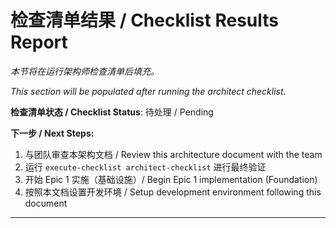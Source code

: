 # 检查清单结果 / Checklist Results Report

_本节将在运行架构师检查清单后填充。_

_This section will be populated after running the architect checklist._

**检查清单状态 / Checklist Status**: 待处理 / Pending

**下一步 / Next Steps:**

1. 与团队审查本架构文档 / Review this architecture document with the team
2. 运行 `execute-checklist architect-checklist` 进行最终验证
3. 开始 Epic 1 实施（基础设施）/ Begin Epic 1 implementation (Foundation)
4. 按照本文档设置开发环境 / Setup development environment following this document

---
